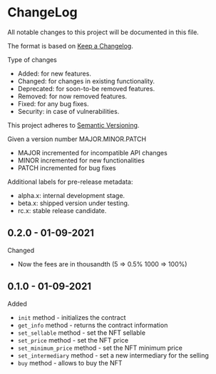 ChangeLog
=========

All notable changes to this project will be documented in this file.

The format is based on [Keep a Changelog](http://keepachangelog.com).

Type of changes

* Added: for new features.
* Changed: for changes in existing functionality.
* Deprecated: for soon-to-be removed features.
* Removed: for now removed features.
* Fixed: for any bug fixes.
* Security: in case of vulnerabilities.

This project adheres to [Semantic Versioning](http://semver.org).

Given a version number MAJOR.MINOR.PATCH
* MAJOR incremented for incompatible API changes
* MINOR incremented for new functionalities
* PATCH incremented for bug fixes

Additional labels for pre-release metadata:
* alpha.x: internal development stage.
* beta.x: shipped version under testing.
* rc.x: stable release candidate.


0.2.0 - 01-09-2021
------------------
Changed
* Now the fees are in thousandth (5 => 0.5% 1000 => 100%)

0.1.0 - 01-09-2021
------------------

Added
* `init` method - initializes the contract
* `get_info` method - returns the contract information
* `set_sellable` method - set the NFT sellable
* `set_price` method - set the NFT price
* `set_minimum_price` method - set the NFT minimum price
* `set_intermediary` method - set a new intermediary for the selling
* `buy` method - allows to buy the NFT
